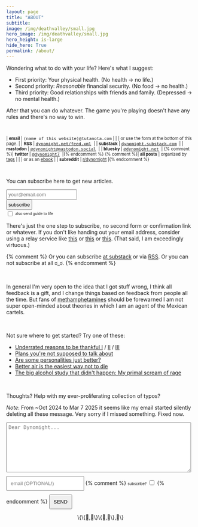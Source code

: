 ```yaml
---
layout: page
title: "ABOUT"
subtitle: 
image: /img/deathvalley/small.jpg
hero_image: /img/deathvalley/small.jpg
hero_height: is-large
hide_hero: True
permalink: /about/
---
```


<style>
table tr{
    border-style: hidden;
    text-align:left;
}
form{
   margin-bottom: 10pt;
}
</style>

Wondering what to do with your life? Here's what I suggest:

* First priority: Your physical health. (No health → no life.)
* Second priority: *Reasonable* financial security. (No food → no health.)
* Third priority: Good relationships with friends and family. (Depressed → no mental health.)

After that you can do whatever. The game you're playing doesn't have any rules and there's no way to win.

<br>

<div style="font-size:80%" markdown="1">

| **email** | <span style="font-family:monospace;">(name of this website)@tutanota.com</span> | 
| | or use the form at the bottom of this page. | 
| **RSS** | <span style="font-family:monospace;"> [dynomight.net/feed.xml](https://dynomight.net/feed.xml) </span> |
| **substack** | <span style="font-family:monospace;"> [dynomight.substack.com](https://dynomight.substack.com) </span> |
| **mastodon** | <span style="font-family:monospace;"> [@dynomight@mastodon.social](https://mastodon.social/@dynomight) </span> |
| **bluesky** | <span style="font-family:monospace;"> [@dynomight.net](https://bsky.app/profile/dynomight.net) </span> |
{% comment %}| **twitter** | <span style="font-family:monospace;"> [@dynomight7](https://twitter.com/dynomight7) </span> |{% endcomment %}
{% comment %}| **all posts** | organized by [tags](/tags/) |
| | or as an [ebook](/ebook/) |
| **subreddit** | [r/dynomight](https://old.reddit.com/r/dynomight/) |{% endcomment %}

</div>


<br>

You can subscribe here to get new articles.


<form action="https://formsubmit.co/928b923b668e10a176706a09a48958d5" method="POST">
<input type="hidden" name="_subject" value="SUBSCRIBE SUB" /> 
<input type="email" name="email" placeholder="your@email.com" style="padding:4px;" /> 
<input type="hidden" name="_next" value="https://dynomight.net/subscribe_success.html" /> 
<input type="hidden" name="_captcha" value="true">
<br><input type="hidden" name="_url" value="https://dynomight.net/"> <button type="submit" style="cursor:pointer; padding:4px;">subscribe</button>
<br><input type="checkbox" id="guide" name="guide" value="guide" style="transform: scale(1); vertical-align: middle;">
<label for="guide" style="margin-top:5px; padding:0px; font-size:70%;">also send guide to life</label>

</form>

There's just the one step to subscribe, no second form or confirmation link or whatever. If you don't like handing out your email address, consider using a relay service like [this](https://duckduckgo.com/email/) or [this](https://addy.io/) or [this](https://simplelogin.io/pricing/). (That said, I am exceedingly virtuous.)

{% comment %}
Or you can subscribe <a href="https://dynomight.substack.com/">at substack</a> or via [RSS](/feed.xml). Or you can not subscribe at all ಠ_ಠ.
{% endcomment %}

<br>


In general I'm very open to the idea that I got stuff wrong, I think all feedback is a gift, and I change things based on feedback from people all the time. But fans of [methamphetamines](/p2p-meth/) should be forewarned I am not super open-minded about theories in which I am an agent of the Mexican cartels.

<br>

Not sure where to get started? Try one of these:

* [Underrated reasons to be thankful I](/thanks/) / [II](/thanks-2/) / [III](/thanks-3/)
* [Plans you're not supposed to talk about](/plans/)
* [Are some personalities just better?](/better-personalities/)
* [Better air is the easiest way not to die](/air/)
* [The big alcohol study that didn't happen: My primal scream of rage](/alcohol-trial/)

<br>

Thoughts? Help with my ever-proliferating collection of typos?

*Note*: From ~Oct 2024 to Mar 7 2025 it seems like my email started silently deleting all these message. Very sorry if I missed something. Fixed now.

<div style="text-align:left;">
        <!--<details style="border: none 1px #cccccc; width:100%; padding: 5px; border-radius: 5px;"><summary class="headerfont" style="font-size:80%;">say hi</summary>-->
        <form action="https://formsubmit.co/928b923b668e10a176706a09a48958d5" method="POST"> 
          <input type="hidden" name="_subject" value="RESPONSE {{page.title | slice: 0,20}}" /> 
          <textarea type="text" name="text" class="headerfont" placeholder="Dear Dynomight..." style="margin-bottom:10px; padding:5px; width:98%; height:10em; word-wrap: break-word; word-break: break-all;"></textarea>
          <!-- <span class="headerfont" style="font-size:70%; ">(optional)</span> -->
          <input type="email" name="email" class="headerfont" placeholder="email (OPTIONAL!)" style="margin-bottom:10px; padding:10px; min-width:28ch;"/> 
          {% comment %}
          <span class="headerfont" style="font-size:70%; ">subscribe?</span>
          <input type="checkbox" value="1" name="subscribebox" style="padding:10pt;" />
          {% endcomment %}
          <input type="text" name="_honey" style="display:none"> 
          <input type="hidden" name="_next" value="https://dynomight.net/respond_success.html" /> 
          <input type="hidden" name="_captcha" value="false"> 
          <input type="hidden" name="_url" value="https://dynomight.net/">
          <button type="submit" class="headerfont" style="padding:10px;">SEND</button> 
        </form>
        <!-- <span class="headerfont" style="font-size:60%;">Help with my ever-proliferating collection of typos, please.</span> -->
        <!-- </details> -->
        </div> 

<div class="headerfont" style="text-align:center" markdown="1">
\{\{🦕,🧗\}\{🤔,💪\},🧨\}
</div>